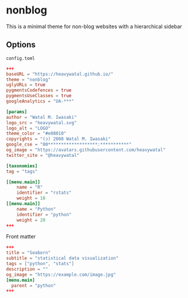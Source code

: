 # nonblog

This is a minimal theme for non-blog websites with a hierarchical sidebar

## Options

`config.toml`

```toml
+++
baseURL = "https://heavywatal.github.io/"
theme = "nonblog"
uglyURLs = true
pygmentsCodefences = true
pygmentsUseClasses = true
googleAnalytics = "UA-***"

[params]
author = "Watal M. Iwasaki"
logo_src = "heavywatal.svg"
logo_alt = "LOGO"
theme_color = "#e08010"
copyrights = "(ɔ) 2008 Watal M. Iwasaki"
google_cse = "00*******************:***********"
og_image = "https://avatars.githubusercontent.com/heavywatal"
twitter_site = "@heavywatal"

[taxonomies]
tag = "tags"

[[menu.main]]
    name = "R"
    identifier = "rstats"
    weight = 10
[[menu.main]]
    name = "Python"
    identifier = "python"
    weight = 20
+++
```

Front matter

```toml
+++
title = "Seaborn"
subtitle = "statistical data visualization"
tags = ["python", "stats"]
description = ""
og_image = "https://example.com/image.jpg"
[menu.main]
  parent = "python"
+++
```
